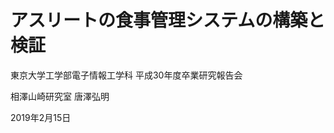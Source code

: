 # アスリートの食事管理システムの構築と検証

<p class="place">
東京大学工学部電子情報工学科 平成30年度卒業研究報告会
</p>

<p class="aboutme">
相澤山崎研究室 唐澤弘明
</p>

<p class="date">
  2019年2月15日
</p>

<link rel="stylesheet" href="https://use.fontawesome.com/releases/v5.7.1/css/all.css" integrity="sha384-fnmOCqbTlWIlj8LyTjo7mOUStjsKC4pOpQbqyi7RrhN7udi9RwhKkMHpvLbHG9Sr" crossorigin="anonymous">

